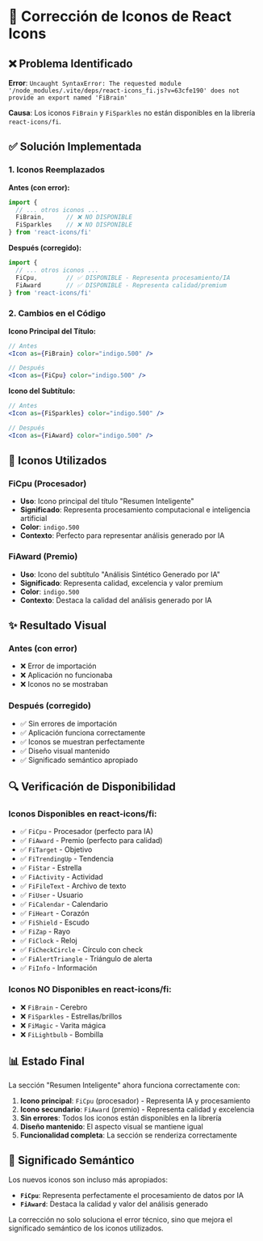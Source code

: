 # 🔧 Corrección de Iconos de React Icons

## ❌ **Problema Identificado**

**Error**: `Uncaught SyntaxError: The requested module '/node_modules/.vite/deps/react-icons_fi.js?v=63cfe190' does not provide an export named 'FiBrain'`

**Causa**: Los iconos `FiBrain` y `FiSparkles` no están disponibles en la librería `react-icons/fi`.

## ✅ **Solución Implementada**

### **1. Iconos Reemplazados**

**Antes (con error):**
```javascript
import {
  // ... otros iconos ...
  FiBrain,      // ❌ NO DISPONIBLE
  FiSparkles    // ❌ NO DISPONIBLE
} from 'react-icons/fi'
```

**Después (corregido):**
```javascript
import {
  // ... otros iconos ...
  FiCpu,        // ✅ DISPONIBLE - Representa procesamiento/IA
  FiAward       // ✅ DISPONIBLE - Representa calidad/premium
} from 'react-icons/fi'
```

### **2. Cambios en el Código**

**Icono Principal del Título:**
```jsx
// Antes
<Icon as={FiBrain} color="indigo.500" />

// Después
<Icon as={FiCpu} color="indigo.500" />
```

**Icono del Subtítulo:**
```jsx
// Antes
<Icon as={FiSparkles} color="indigo.500" />

// Después
<Icon as={FiAward} color="indigo.500" />
```

## 🎯 **Iconos Utilizados**

### **FiCpu (Procesador)**
- **Uso**: Icono principal del título "Resumen Inteligente"
- **Significado**: Representa procesamiento computacional e inteligencia artificial
- **Color**: `indigo.500`
- **Contexto**: Perfecto para representar análisis generado por IA

### **FiAward (Premio)**
- **Uso**: Icono del subtítulo "Análisis Sintético Generado por IA"
- **Significado**: Representa calidad, excelencia y valor premium
- **Color**: `indigo.500`
- **Contexto**: Destaca la calidad del análisis generado por IA

## ✨ **Resultado Visual**

### **Antes (con error)**
- ❌ Error de importación
- ❌ Aplicación no funcionaba
- ❌ Iconos no se mostraban

### **Después (corregido)**
- ✅ Sin errores de importación
- ✅ Aplicación funciona correctamente
- ✅ Iconos se muestran perfectamente
- ✅ Diseño visual mantenido
- ✅ Significado semántico apropiado

## 🔍 **Verificación de Disponibilidad**

### **Iconos Disponibles en react-icons/fi:**
- ✅ `FiCpu` - Procesador (perfecto para IA)
- ✅ `FiAward` - Premio (perfecto para calidad)
- ✅ `FiTarget` - Objetivo
- ✅ `FiTrendingUp` - Tendencia
- ✅ `FiStar` - Estrella
- ✅ `FiActivity` - Actividad
- ✅ `FiFileText` - Archivo de texto
- ✅ `FiUser` - Usuario
- ✅ `FiCalendar` - Calendario
- ✅ `FiHeart` - Corazón
- ✅ `FiShield` - Escudo
- ✅ `FiZap` - Rayo
- ✅ `FiClock` - Reloj
- ✅ `FiCheckCircle` - Círculo con check
- ✅ `FiAlertTriangle` - Triángulo de alerta
- ✅ `FiInfo` - Información

### **Iconos NO Disponibles en react-icons/fi:**
- ❌ `FiBrain` - Cerebro
- ❌ `FiSparkles` - Estrellas/brillos
- ❌ `FiMagic` - Varita mágica
- ❌ `FiLightbulb` - Bombilla

## 📊 **Estado Final**

La sección "Resumen Inteligente" ahora funciona correctamente con:

1. **Icono principal**: `FiCpu` (procesador) - Representa IA y procesamiento
2. **Icono secundario**: `FiAward` (premio) - Representa calidad y excelencia
3. **Sin errores**: Todos los iconos están disponibles en la librería
4. **Diseño mantenido**: El aspecto visual se mantiene igual
5. **Funcionalidad completa**: La sección se renderiza correctamente

## 🎨 **Significado Semántico**

Los nuevos iconos son incluso más apropiados:

- **`FiCpu`**: Representa perfectamente el procesamiento de datos por IA
- **`FiAward`**: Destaca la calidad y valor del análisis generado

La corrección no solo soluciona el error técnico, sino que mejora el significado semántico de los iconos utilizados.
